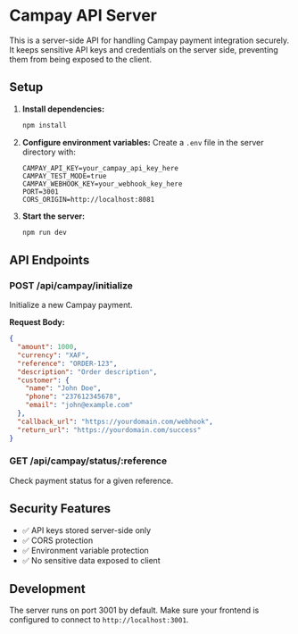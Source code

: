 # Campay API Server

This is a server-side API for handling Campay payment integration securely. It keeps sensitive API keys and credentials on the server side, preventing them from being exposed to the client.

## Setup

1. **Install dependencies:**
   ```bash
   npm install
   ```

2. **Configure environment variables:**
   Create a `.env` file in the server directory with:
   ```env
   CAMPAY_API_KEY=your_campay_api_key_here
   CAMPAY_TEST_MODE=true
   CAMPAY_WEBHOOK_KEY=your_webhook_key_here
   PORT=3001
   CORS_ORIGIN=http://localhost:8081
   ```

3. **Start the server:**
   ```bash
   npm run dev
   ```

## API Endpoints

### POST /api/campay/initialize
Initialize a new Campay payment.

**Request Body:**
```json
{
  "amount": 1000,
  "currency": "XAF",
  "reference": "ORDER-123",
  "description": "Order description",
  "customer": {
    "name": "John Doe",
    "phone": "237612345678",
    "email": "john@example.com"
  },
  "callback_url": "https://yourdomain.com/webhook",
  "return_url": "https://yourdomain.com/success"
}
```

### GET /api/campay/status/:reference
Check payment status for a given reference.

## Security Features

- ✅ API keys stored server-side only
- ✅ CORS protection
- ✅ Environment variable protection
- ✅ No sensitive data exposed to client

## Development

The server runs on port 3001 by default. Make sure your frontend is configured to connect to `http://localhost:3001`. 